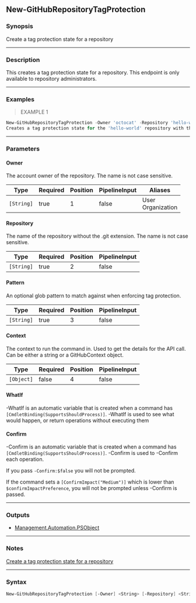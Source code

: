 New-GitHubRepositoryTagProtection
---------------------------------

### Synopsis
Create a tag protection state for a repository

---

### Description

This creates a tag protection state for a repository.
This endpoint is only available to repository administrators.

---

### Examples
> EXAMPLE 1

```PowerShell
New-GitHubRepositoryTagProtection -Owner 'octocat' -Repository 'hello-world' -Pattern 'v1.*'
Creates a tag protection state for the 'hello-world' repository with the pattern 'v1.*'.
```

---

### Parameters
#### **Owner**
The account owner of the repository. The name is not case sensitive.

|Type      |Required|Position|PipelineInput|Aliases              |
|----------|--------|--------|-------------|---------------------|
|`[String]`|true    |1       |false        |User<br/>Organization|

#### **Repository**
The name of the repository without the .git extension. The name is not case sensitive.

|Type      |Required|Position|PipelineInput|
|----------|--------|--------|-------------|
|`[String]`|true    |2       |false        |

#### **Pattern**
An optional glob pattern to match against when enforcing tag protection.

|Type      |Required|Position|PipelineInput|
|----------|--------|--------|-------------|
|`[String]`|true    |3       |false        |

#### **Context**
The context to run the command in. Used to get the details for the API call.
Can be either a string or a GitHubContext object.

|Type      |Required|Position|PipelineInput|
|----------|--------|--------|-------------|
|`[Object]`|false   |4       |false        |

#### **WhatIf**
-WhatIf is an automatic variable that is created when a command has ```[CmdletBinding(SupportsShouldProcess)]```.
-WhatIf is used to see what would happen, or return operations without executing them
#### **Confirm**
-Confirm is an automatic variable that is created when a command has ```[CmdletBinding(SupportsShouldProcess)]```.
-Confirm is used to -Confirm each operation.

If you pass ```-Confirm:$false``` you will not be prompted.

If the command sets a ```[ConfirmImpact("Medium")]``` which is lower than ```$confirmImpactPreference```, you will not be prompted unless -Confirm is passed.

---

### Outputs
* [Management.Automation.PSObject](https://learn.microsoft.com/en-us/dotnet/api/System.Management.Automation.PSObject)

---

### Notes
[Create a tag protection state for a repository](https://docs.github.com/rest/repos/tags#create-a-tag-protection-state-for-a-repository)

---

### Syntax
```PowerShell
New-GitHubRepositoryTagProtection [-Owner] <String> [-Repository] <String> [-Pattern] <String> [[-Context] <Object>] [-WhatIf] [-Confirm] [<CommonParameters>]
```
